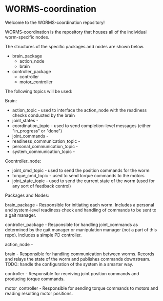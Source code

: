 # WORMS-coordination
Welcome to the WORMS-coordination repository!


WORMS-coordination is the repository that houses all of the individual worm-specific nodes. 

The structures of the specific packages and nodes are shown below.
- brain_package
  - action_node
  - brain
- controller_package
  - controller
  - motor_controller

The following topics will be used:

Brain:
- action_topic - used to interface the action_node with the readiness checks conducted by the brain
- joint_states -
- coordination_topic - used to send completion-level messages (either "in_progress" or "done")
- joint_commands -
- readiness_communication_topic -
- personal_communication_topic -
- system_communication_topic - 

Coontroller_node:
- joint_cmd_topic - used to send the position commands for the worm
- torque_cmd_topic - used to send torque commands to the motors
- joint_state_topic - used to send the current state of the worm (used for any sort of feedback control)



Packages and Nodes:

brain_package - Responsible for initiating each worm. Includes a personal and system-level readiness check and handling of commands to be sent to a gait manager.

controller_package - Responsible for handling joint_commands as determined by the gait manager or manipulation manager (not a part of this repo). Includes a simple PD controller.

action_node - 

brain - Responsible for handling communication between worms. Records and relays the state of the worm and publishes commands downstream. TODO: handle the configuration of the system in a smarter way.

controller - Responsible for receiving joint position commands and producing torque commands.

motor_controller - Responsible for sending torque commands to motors and reading resulting motor positions.
